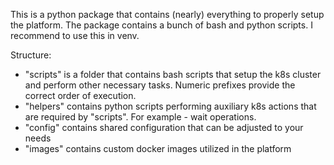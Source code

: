 This is a python package that contains (nearly) everything to properly setup the platform.
The package contains a bunch of bash and python scripts. I recommend to use this in venv.

Structure:
- "scripts" is a folder that contains bash scripts that setup the k8s cluster and perform other necessary tasks. Numeric prefixes provide the correct order of execution.
- "helpers" contains python scripts performing auxiliary k8s actions that are required by "scripts". For example - wait operations.
- "config" contains shared configuration that can be adjusted to your needs
- "images" contains custom docker images utilized in the platform
